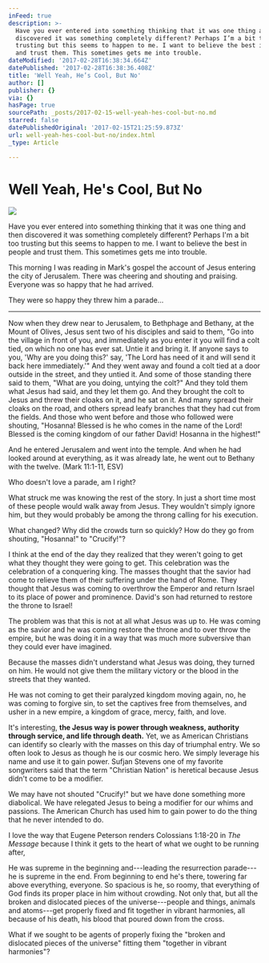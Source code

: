 ```yaml
---
inFeed: true
description: >-
  Have you ever entered into something thinking that it was one thing and then
  discovered it was something completely different? Perhaps I’m a bit too
  trusting but this seems to happen to me. I want to believe the best in people
  and trust them. This sometimes gets me into trouble.
dateModified: '2017-02-28T16:38:34.664Z'
datePublished: '2017-02-28T16:38:36.408Z'
title: 'Well Yeah, He’s Cool, But No'
author: []
publisher: {}
via: {}
hasPage: true
sourcePath: _posts/2017-02-15-well-yeah-hes-cool-but-no.md
starred: false
datePublishedOriginal: '2017-02-15T21:25:59.873Z'
url: well-yeah-hes-cool-but-no/index.html
_type: Article

---
```

# Well Yeah, He's Cool, But No
![](https://the-grid-user-content.s3-us-west-2.amazonaws.com/61c5d06a-d419-4e96-b1bf-c13a195ddf16.jpg)

Have you ever entered into something thinking that it was one thing and then discovered it was something completely different? Perhaps I'm a bit too trusting but this seems to happen to me. I want to believe the best in people and trust them. This sometimes gets me into trouble.

This morning I was reading in Mark's gospel the account of Jesus entering the city of Jerusalem. There was cheering and shouting and praising. Everyone was so happy that he had arrived.

They were so happy they threw him a parade...

---

Now when they drew near to Jerusalem, to Bethphage and Bethany, at the Mount of Olives, Jesus sent two of his disciples and said to them, "Go into the village in front of you, and immediately as you enter it you will find a colt tied, on which no one has ever sat. Untie it and bring it. If anyone says to you, 'Why are you doing this?' say, 'The Lord has need of it and will send it back here immediately.'" And they went away and found a colt tied at a door outside in the street, and they untied it. And some of those standing there said to them, "What are you doing, untying the colt?" And they told them what Jesus had said, and they let them go. And they brought the colt to Jesus and threw their cloaks on it, and he sat on it. And many spread their cloaks on the road, and others spread leafy branches that they had cut from the fields. And those who went before and those who followed were shouting, "Hosanna! Blessed is he who comes in the name of the Lord! Blessed is the coming kingdom of our father David! Hosanna in the highest!"

And he entered Jerusalem and went into the temple. And when he had looked around at everything, as it was already late, he went out to Bethany with the twelve. (Mark 11:1-11, ESV)

Who doesn't love a parade, am I right?

What struck me was knowing the rest of the story. In just a short time most of these people would walk away from Jesus. They wouldn't simply ignore him, but they would probably be among the throng calling for his execution.

What changed? Why did the crowds turn so quickly? How do they go from shouting, "Hosanna!" to "Crucify!"?

I think at the end of the day they realized that they weren't going to get what they thought they were going to get. This celebration was the celebration of a conquering king. The masses thought that the savior had come to relieve them of their suffering under the hand of Rome. They thought that Jesus was coming to overthrow the Emperor and return Israel to its place of power and prominence. David's son had returned to restore the throne to Israel!

The problem was that this is not at all what Jesus was up to. He was coming as the savior and he was coming restore the throne and to over throw the empire, but he was doing it in a way that was much more subversive than they could ever have imagined.

Because the masses didn't understand what Jesus was doing, they turned on him. He would not give them the military victory or the blood in the streets that they wanted.

He was not coming to get their paralyzed kingdom moving again, no, he was coming to forgive sin, to set the captives free from themselves, and usher in a new empire, a kingdom of grace, mercy, faith, and love.

It's interesting, **the Jesus way is power through weakness, authority through service, and life through death.** Yet, we as American Christians can identify so clearly with the masses on this day of triumphal entry. We so often look to Jesus as though he is our cosmic hero. We simply leverage his name and use it to gain power. Sufjan Stevens one of my favorite songwriters said that the term "Christian Nation" is heretical because Jesus didn't come to be a modifier.

We may have not shouted "Crucify!" but we have done something more diabolical. We have relegated Jesus to being a modifier for our whims and passions. The American Church has used him to gain power to do the thing that he never intended to do.

I love the way that Eugene Peterson renders Colossians 1:18-20 in _The Message_ because I think it gets to the heart of what we ought to be running after,

He was supreme in the beginning and---leading the resurrection parade---he is supreme in the end. From beginning to end he's there, towering far above everything, everyone. So spacious is he, so roomy, that everything of God finds its proper place in him without crowding. Not only that, but all the broken and dislocated pieces of the universe---people and things, animals and atoms---get properly fixed and fit together in vibrant harmonies, all because of his death, his blood that poured down from the cross.

What if we sought to be agents of properly fixing the "broken and dislocated pieces of the universe" fitting them "together in vibrant harmonies"?